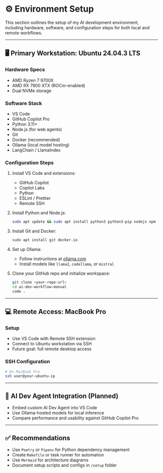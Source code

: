 # ⚙️ Environment Setup

This section outlines the setup of my AI development environment, including hardware, software, and configuration steps for both local and remote workflows.

---

## 🖥️ Primary Workstation: Ubuntu 24.04.3 LTS

### Hardware Specs
- AMD Ryzen 7 9700X
- AMD RX 7900 XTX (ROCm-enabled)
- Dual NVMe storage

### Software Stack
- VS Code
- GitHub Copilot Pro
- Python 3.11+
- Node.js (for web agents)
- Git
- Docker (recommended)
- Ollama (local model hosting)
- LangChain / LlamaIndex

### Configuration Steps
1. Install VS Code and extensions:
   - GitHub Copilot
   - Copilot Labs
   - Python
   - ESLint / Prettier
   - Remote SSH

2. Install Python and Node.js:
   ```bash
   sudo apt update && sudo apt install python3 python3-pip nodejs npm
   ```

3. Install Git and Docker:
   ```bash
   sudo apt install git docker.io
   ```

4. Set up Ollama:
   - Follow instructions at [ollama.com](https://ollama.com)
   - Install models like `llama2`, `codellama`, or `mistral`

5. Clone your GitHub repo and initialize workspace:
   ```bash
   git clone <your-repo-url>
   cd ai-dev-workflow-manual
   code .
   ```

---

## 💻 Remote Access: MacBook Pro

### Setup
- Use VS Code with Remote SSH extension
- Connect to Ubuntu workstation via SSH
- Future goal: full remote desktop access

### SSH Configuration
```bash
# On MacBook Pro
ssh user@your-ubuntu-ip
```

---

## 🧠 AI Dev Agent Integration (Planned)

- Embed custom AI Dev Agent into VS Code
- Use Ollama-hosted models for local inference
- Compare performance and usability against GitHub Copilot Pro

---

## ✅ Recommendations

- Use `Poetry` or `Pipenv` for Python dependency management
- Create `Makefile` or task runner for automation
- Use `Mermaid` for architecture diagrams
- Document setup scripts and configs in `/setup` folder

